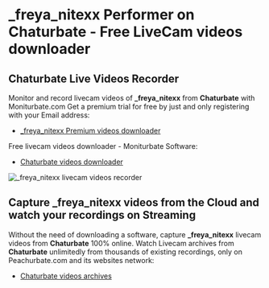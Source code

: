 # _freya_nitexx Performer on Chaturbate - Free LiveCam videos downloader

## Chaturbate Live Videos Recorder

Monitor and record livecam videos of **_freya_nitexx** from **Chaturbate** with Moniturbate.com
Get a premium trial for free by just and only registering with your Email address:
* [_freya_nitexx Premium videos downloader](https://moniturbate.com/request-demo-licence-key.html)

Free livecam videos downloader - Moniturbate Software:
* [Chaturbate videos downloader](https://moniturbate.com/moniturbate-download-software.html)

![_freya_nitexx livecam videos recorder](https://peachurnet.com/templates/moniturbate-software.png)


## Capture _freya_nitexx videos from the Cloud and watch your recordings on Streaming

Without the need of downloading a software, capture **_freya_nitexx** livecam videos from **Chaturbate** 100% online.
Watch Livecam archives from **Chaturbate** unlimitedly from thousands of existing recordings, only on Peachurbate.com and its websites network:
* [Chaturbate videos archives](https://peachurnet.com/)